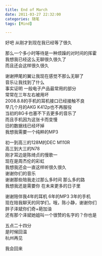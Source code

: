 ```yaml
---
title: End of March
date: 2011-03-27 22:32:00
categories: 随笔
tags: [Mind]

---
```

好吧 从刚才到现在我已经等了很久

那么一个多小时等待是一种烦躁的对时间的挥霍  
我想我已经这么无聊很久很久了  
而且还会这样很久很久

谢谢押尾的翼让我现在感觉不那么无聊了  
音乐让我找到了什么  
事实证明 一般电子产品最常用的部分  
常常在三年左右被用坏  
2008.8.8的手机的耳机接口已经接触不良  
早几个月的AKG K412p也不再服役  
当初的8G卡也塞不下去更多的音乐了  
而且手机因为这张卡而变慢  
旧的数据线已经坏掉  
我想我需要一个纯粹的MP3

初一到高三的128M的DEC M110R  
高三到大三的N78  
刚才耳边是陈绮贞的慢歌一  
现在是周杰伦的彩虹  
我想我还会一直这样听很久很久  
谢谢你们的音乐  
谢谢那些陪我走过那么多时间 那么多的路  
我想我还是需要你 在未来更多的日子里

谢谢陪伴我4年的耳机 6年的MP3 3年的手机  
现在陪我聊天的同学们，哦，陈小静，谢谢你们  
胖子泽斌你们奇+葩加油  
还有那个泽斌她姐叫一个很赞的名字的？你也是

五点二十四分  
是时候回温  
杭州再见

我会回来